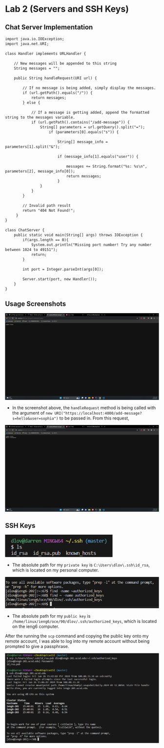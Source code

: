# Lab 2 (Servers and SSH Keys)

## Chat Server Implementation

```
import java.io.IOException;
import java.net.URI;

class Handler implements URLHandler {

    // New messages will be appended to this string
    String messages = "";

    public String handleRequest(URI url) {

        // If no message is being added, simply display the messages.
        if (url.getPath().equals("/")) {
            return messages;
        } else {

            // If a message is getting added, append the formatted string to the messages variable.
            if (url.getPath().contains("/add-message")) {
                String[] parameters = url.getQuery().split("=");
                    if (parameters[0].equals("s")) {
                        
                        String[] message_info = parameters[1].split("&");

                        if (message_info[1].equals("user")) {

                            messages += String.format("%s: %s\n", parameters[2], message_info[0]);
                            return messages;
                        }
                } 
            }
        }
        
        // Invalid path result
        return "404 Not Found!";
     }
}

class ChatServer {
    public static void main(String[] args) throws IOException {
        if(args.length == 0){
            System.out.println("Missing port number! Try any number between 1024 to 49151");
            return;
        }

        int port = Integer.parseInt(args[0]);

        Server.start(port, new Handler());
    }
}
```

## Usage Screenshots

![Image](/lab2_images/first_image.png)

- In the screenshot above, the ```handleRequest``` method is being called with the argument of ```new URI("https://localhost:4000/add-message?s=hello&user=sophia")``` to be passed in. From this request,

![Image](/lab2_images/second_image.png)

## SSH Keys

![Image](/lab2_images/ssh_location.png)
- The absolute path for my ```private key``` is ```C:\Users\dlov\.ssh\id_rsa```, which is located on my personal computer.

![Image](/lab2_images/ssh_location_public.png)
- The absolute path for my ```public key``` is ```/home/linux/ieng6/oce/90/dlov/.ssh/authorized_keys```, which is located on the ieng6 computer.

After the running the ```scp``` command and copying the public key onto my remote account, I was able to log into my remote account without being prompted to give a passphrase.

![Image](/lab2_images/ssh_image.png)
